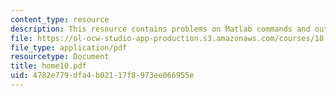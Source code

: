 ```yaml
---
content_type: resource
description: This resource contains problems on Matlab commands and outputs.
file: https://ol-ocw-studio-app-production.s3.amazonaws.com/courses/18-443-statistics-for-applications-fall-2006/4782e779dfa4b02117f8973ee066955e_home10.pdf
file_type: application/pdf
resourcetype: Document
title: home10.pdf
uid: 4782e779-dfa4-b021-17f8-973ee066955e
---
```


